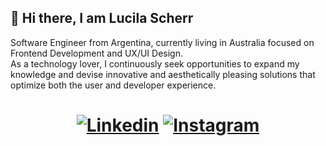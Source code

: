 ## 👋 Hi there, I am Lucila Scherr
Software Engineer from Argentina, currently living in Australia focused on Frontend Development and UX/UI Design.  
As a technology lover, I continuously seek opportunities to expand my knowledge and devise innovative and aesthetically pleasing solutions that optimize both the user and developer experience.  

<h1 align="center">
  
[![Linkedin](https://img.shields.io/badge/LinkedIn-0077B5?style=for-the-badge&logo=linkedin&logoColor=white)](https://www.linkedin.com/in/lucilascherr/) 
[![Instagram](https://img.shields.io/badge/Instagram-E4405F?style=for-the-badge&logo=instagram&logoColor=white)](https://www.instagram.com/luscherr/)

</h1>

### 

<!--
**luscherr/luscherr** is a ✨ _special_ ✨ repository because its `README.md` (this file) appears on your GitHub profile.

Here are some ideas to get you started:

- 🔭 I’m currently working on ...
- 🌱 I’m currently learning ...
- 👯 I’m looking to collaborate on ...
- 🤔 I’m looking for help with ...
- 💬 Ask me about ...
- 📫 How to reach me: ...
- 😄 Pronouns: ...
- ⚡ Fun fact: ...
-->
